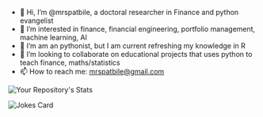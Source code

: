 - 👋 Hi, I’m @mrspatbile, a doctoral researcher in Finance and python evangelist
- 👀 I’m interested in finance, financial engineering, portfolio management, machine learning, AI
- 🌱 I’m am an pythonist, but I am current refreshing my knowledge in R
- 💞️ I’m looking to collaborate on educational projects that uses python to teach finance, maths/statistics
- 📫 How to reach me: mrspatbile@gmail.com

![Your Repository's Stats](https://github-readme-stats.vercel.app/api/top-langs/?username=mrspatbile&theme=blue-green)

![Jokes Card](https://readme-jokes.vercel.app/api)

<!---
mrspatbile/mrspatbile is a ✨ special ✨ repository because its `README.md` (this file) appears on your GitHub profile.
You can click the Preview link to take a look at your changes.
--->
